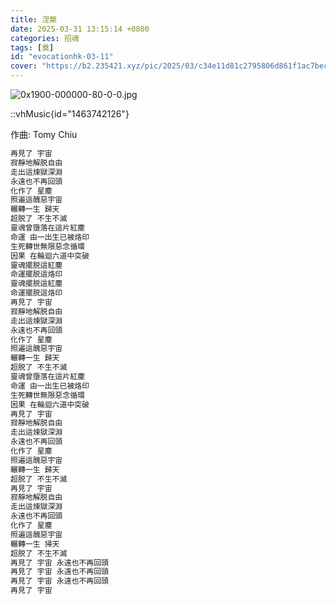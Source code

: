 ```yaml
---
title: 涅槃
date: 2025-03-31 13:15:14 +0800
categories: 招魂
tags: [奠]
id: "evocationhk-03-11"
cover: "https://b2.235421.xyz/pic/2025/03/c34e11d81c2795806d861f1ac7becf72.jpg"
---
```


![0x1900-000000-80-0-0.jpg](https://b2.235421.xyz/pic/2025/03/c34e11d81c2795806d861f1ac7becf72.jpg)

::vhMusic{id="1463742126"}

作曲: Tomy Chiu  

```txt
再見了 宇宙
寂靜地解脱自由
走出這煉獄深淵
永遠也不再回頭
化作了 星塵
照遍這醜惡宇宙
輾轉一生 歸天
超脱了 不生不滅
靈魂曾墮落在這片紅塵
命運 由一出生已被烙印
生死轉世無限惡念循環
因果 在輪迴六道中突破
靈魂擺脱這紅塵
命運擺脱這烙印
靈魂擺脱這紅塵
命運擺脱這烙印
再見了 宇宙
寂靜地解脱自由
走出這煉獄深淵
永遠也不再回頭
化作了 星塵
照遍這醜惡宇宙
輾轉一生 歸天
超脱了 不生不滅
靈魂曾墮落在這片紅塵
命運 由一出生已被烙印
生死轉世無限惡念循環
因果 在輪迴六道中突破
再見了 宇宙
寂靜地解脱自由
走出這煉獄深淵
永遠也不再回頭
化作了 星塵
照遍這醜惡宇宙
輾轉一生 歸天
超脱了 不生不滅
再見了 宇宙
寂靜地解脱自由
走出這煉獄深淵
永遠也不再回頭
化作了 星塵
照遍這醜惡宇宙
輾轉一生 掃天
超脱了 不生不滅
再見了 宇宙 永遠也不再回頭
再見了 宇宙 永遠也不再回頭
再見了 宇宙 永遠也不再回頭
再見了 宇宙
```
